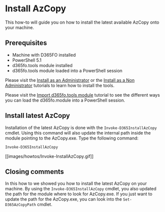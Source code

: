 ﻿# **Install AzCopy**

This how-to will guide you on how to install the latest available AzCopy onto your machine.

## **Prerequisites**
* Machine with D365FO installed
* PowerShell 5.1
* d365fo.tools module installed
* d365fo.tools module loaded into a PowerShell session

Please visit the [Install as an Administrator](https://github.com/d365collaborative/d365fo.tools/wiki/Tutorial-First-Time-Install-Administrator) or the [Install as a Non Administrator](https://github.com/d365collaborative/d365fo.tools/wiki/Tutorial-First-Time-Install-Non-Administrator) tutorials to learn how to install the tools.

Please visit the [Import d365fo.tools module](https://github.com/d365collaborative/d365fo.tools/wiki/Tutorial-Import-Module) tutorial to see the different ways you can load the d365fo.module into a PowerShell session.

## **Install latest AzCopy**
Installation of the latest AzCopy is done with the `Invoke-D365InstallAzCopy` cmdlet. Using this command will also update the internal path inside the module pointing to the AzCopy.exe. Type the following command:

```
Invoke-D365InstallAzCopy
```

[[images/howtos/Invoke-InstallAzCopy.gif]]

## **Closing comments**
In this how to we showed you how to install the latest AzCopy on your machine. By using the `Invoke-D365InstallAzCopy` cmdlet, you also updated the path for the module where to look for AzCopy.exe. If you just want to update the path for the AzCopy.exe, you can look into the `Set-D365AzCopyPath` cmdlet.